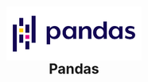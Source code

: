 <h1 align="center">
  <img align="center" src="/Images/pandas.png"  width="270"></img>
<br>
Pandas
</h1>


